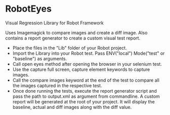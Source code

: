 # RobotEyes
Visual Regression Library for Robot Framework

Uses Imagemagick to compare images and create a diff image. Also contains a report generator to create a custom
visual test report.

- Place the files in the "Lib" folder of your Robot project.
- Import the Library into your Robot test. Pass ENV("local") Mode("test" or "baseline") as arguments.
- Call open eyes method after opening the browser in your selenium test.
- Use the capture full screen, capture element keywords to capture images.
- Call the compare images keyword at the end of the test to compare all the images captured in the respective test.
- Once done running the tests, execute the report generator script and pass the path to output.xml as argument from commandline.
A custom report will be generated at the root of your project. 
It will display the baseline, actual and diff images along with the diff value.

